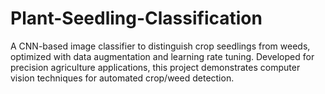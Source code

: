 # Plant-Seedling-Classification
A CNN-based image classifier to distinguish crop seedlings from weeds, optimized with data augmentation and learning rate tuning. Developed for precision agriculture applications, this project demonstrates computer vision techniques for automated crop/weed detection.
